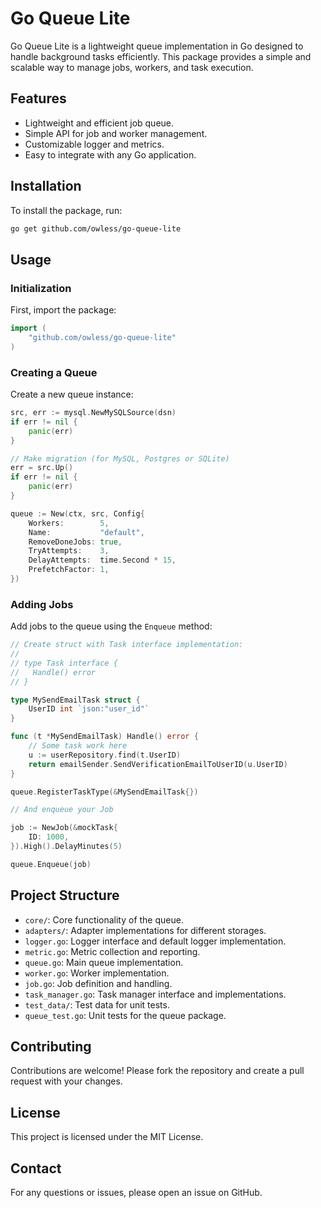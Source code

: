 # Go Queue Lite

Go Queue Lite is a lightweight queue implementation in Go designed to handle background tasks efficiently. This package provides a simple and scalable way to manage jobs, workers, and task execution.

## Features

- Lightweight and efficient job queue.
- Simple API for job and worker management.
- Customizable logger and metrics.
- Easy to integrate with any Go application.

## Installation

To install the package, run:

```bash
go get github.com/owless/go-queue-lite
```

## Usage

### Initialization

First, import the package:

```go
import (
    "github.com/owless/go-queue-lite"
)
```

### Creating a Queue

Create a new queue instance:

```go
src, err := mysql.NewMySQLSource(dsn)
if err != nil {
    panic(err)
}

// Make migration (for MySQL, Postgres or SQLite)
err = src.Up()
if err != nil {
    panic(err)
}

queue := New(ctx, src, Config{
    Workers:        5,
    Name:           "default",
    RemoveDoneJobs: true,
    TryAttempts:    3,
    DelayAttempts:  time.Second * 15,
    PrefetchFactor: 1,
})
```

### Adding Jobs

Add jobs to the queue using the `Enqueue` method:

```go
// Create struct with Task interface implementation:
//
// type Task interface {
//   Handle() error
// }

type MySendEmailTask struct {
    UserID int `json:"user_id"`
}

func (t *MySendEmailTask) Handle() error {
	// Some task work here
	u := userRepository.find(t.UserID)
	return emailSender.SendVerificationEmailToUserID(u.UserID)
}

queue.RegisterTaskType(&MySendEmailTask{})

// And enqueue your Job

job := NewJob(&mockTask{
    ID: 1000,
}).High().DelayMinutes(5)

queue.Enqueue(job)
```

## Project Structure

- `core/`: Core functionality of the queue.
- `adapters/`: Adapter implementations for different storages.
- `logger.go`: Logger interface and default logger implementation.
- `metric.go`: Metric collection and reporting.
- `queue.go`: Main queue implementation.
- `worker.go`: Worker implementation.
- `job.go`: Job definition and handling.
- `task_manager.go`: Task manager interface and implementations.
- `test_data/`: Test data for unit tests.
- `queue_test.go`: Unit tests for the queue package.

## Contributing

Contributions are welcome! Please fork the repository and create a pull request with your changes.

## License

This project is licensed under the MIT License.

## Contact

For any questions or issues, please open an issue on GitHub.
